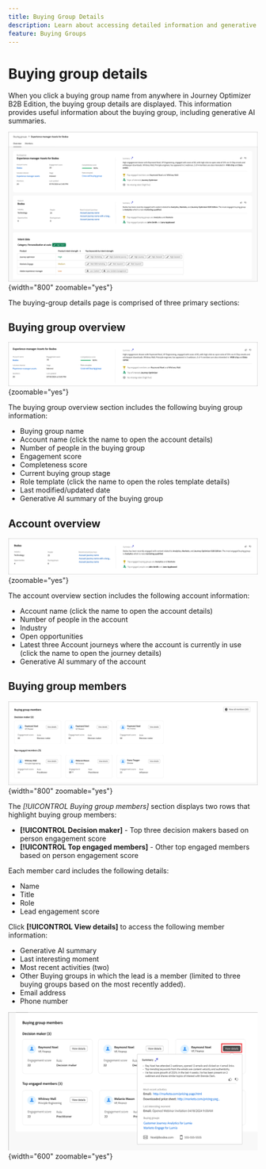 ```yaml
---
title: Buying Group Details
description: Learn about accessing detailed information and generative AI summaries for buying groups in Journey Optimizer B2B Edition. 
feature: Buying Groups
---
```

# Buying group details

When you click a buying group name from anywhere in Journey Optimizer B2B Edition, the buying group details are displayed. This information provides useful information about the buying group, including generative AI summaries.

![Access the buying group details](./assets/buying-group-details.png){width="800" zoomable="yes"}

The buying-group details page is comprised of three primary sections:

## Buying group overview

![Buying group overview](./assets/details-page-buying-group-overview.png){zoomable="yes"}

The buying group overview section includes the following buying group information:

* Buying group name 
* Account name (click the name to open the account details)
* Number of people in the buying group
* Engagement score
* Completeness score
* Current buying group stage
* Role template (click the name to open the roles template details)
* Last modified/updated date
* Generative AI summary of the buying group

## Account overview

![Buying group account overview](./assets/details-page-buying-group-account-overview.png){zoomable="yes"}

The account overview section includes the following account information:

* Account name (click the name to open the account details)
* Number of people in the account
* Industry
* Open opportunities
* Latest three Account journeys where the account is currently in use (click the name to open the journey details)
* Generative AI summary of the account

## Buying group members

![Buying group members](./assets/details-page-buying-group-members.png){width="800" zoomable="yes"}

The _[!UICONTROL Buying group members]_ section displays two rows that highlight buying group members:

* **[!UICONTROL Decision maker]** - Top three decision makers based on person engagement score
* **[!UICONTROL Top engaged members]** - Other top engaged members based on person engagement score

Each member card includes the following details:

* Name
* Title
* Role
* Lead engagement score

Click **[!UICONTROL View details]** to access the following member information:

* Generative AI summary
* Last interesting moment 
* Most recent activities (two)
* Other Buying groups in which the lead is a member (limited to three buying groups based on the most recently added).
* Email address
* Phone number

![View more details for a buying group member](./assets/details-page-buying-group-members-view-details.png){width="600" zoomable="yes"}
